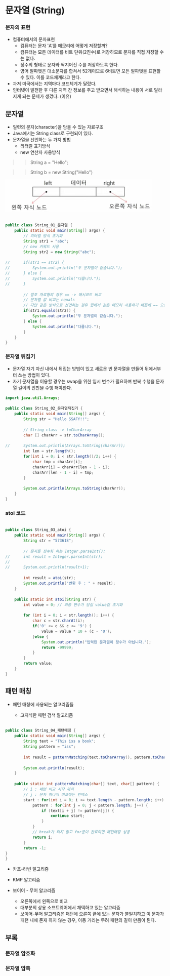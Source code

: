 # 문자열 (String)
### 문자의 표현 
* 컴퓨터에서의 문자표현
  * 컴퓨터는 문자 'A'를 메모리에 어떻게 저장할까?
  * 컴퓨터는 모든 데이터를 비트 단위(2진수)로 저장하므로 문자를 직접 저장할 수는 없다.
  * 정수의 형태로 문자와 짝지어진 수를 저장하도록 한다.
  * 영어 알파벳은 대소문자를 합쳐서 52개이므로 6비트면 모든 알파벳을 표현할 수 있다. 이를 코드체계라고 한다.
* 과저 미국에서는 지역마다 코드체계가 달랐다.
* 인터넷이 발전한 후 다른 지역 간 정보를 주고 받으면서 해석하는 내용이 서로 달라지게 되는 문제가 생겼다. (이유)

## 문자열
* 일련의 문자(character)을 담을 수 있는 자료구조
* Java에서는 String class로 구현되어 있다.
* 문자열을 선언하는 두 가지 방법
  * 리터럴 표기방식
  * new 연산자 사용방식
>> String a = "Hello";

>> String b = new String("Hello")

![Alt text](image-13.png)

```java

public class String_01_문자열 {
	public static void main(String[] args) {
		// 리터럴 방식 초기화
		String str1 = "abc";
		// new 키워드 사용
		String str2 = new String("abc");
		
//		if(str1 == str2) {
//			System.out.println("두 문자열이 같습니다.");
//		} else {
//			System.out.println("다릅니다.");
//		}
		
		// 참조 자료형의 경우 == -> 해시코드 비교
		// 문자열 값 비교는 equals
		// 다만 같은 방식으로 선언하는 경우 힙에서 같은 메모리 사용하기 때문에 == 으로 표현해도 참으로 출력
		if(str1.equals(str2)) {
			System.out.println("두 문자열이 같습니다.");
		} else {
			System.out.println("다릅니다.");
		}
	}
}
```
### 문자열 뒤집기
* 문자열 자기 자신 내에서 뒤집는 방법이 있고 새로운 빈 문자열을 만들어 뒤에서부터 쓰는 방법이 있다.
* 자기 문자열을 이용할 경우는 swap을 위한 임시 변수가 필요하며 반복 수행을 문자열 길이의 반만을 수행 해야한다.

```java
import java.util.Arrays;

public class String_02_문자열뒤집기 {
	public static void main(String[] args) {
		String str = "Hello SSAFY!!";
		
		// String class -> toCharArray
		char [] charArr = str.toCharArray();
		
//		System.out.println(Arrays.toString(charArr));
		int len = str.length();
		for(int i = 0; i < str.length()/2; i++) {
			char tmp = charArr[i];
			charArr[i] = charArr[len - 1 - i];
			charArr[len - 1 - i] = tmp;
		}
		
		System.out.println(Arrays.toString(charArr));
	}
}
``` 
### atoi 코드
```java

public class String_03_atoi {
	public static void main(String[] args) {
		String str = "573618";
		
		// 문자를 정수화 하는 Intger.parseInt();
//		int result = Integer.parseInt(str);
//		
//		System.out.println(result+1);
		
		int result = atoi(str);
		System.out.println("변환 후 : " + result);
	}
	
	public static int atoi(String str) {
		int value = 0; // 최종 변수가 담길 value값 초기화
		
		for (int i = 0; i < str.length(); i++) {
			char c = str.charAt(i);
			if('0' <= c && c <= '9') {
				value = value * 10 + (c - '0');
			}else {
				System.out.println("입력된 문자열이 정수가 아닙니다.");
				return -99999;
			}
		}
		return value;
	}
}

```
## 패턴 매칭
* 패턴 매칭에 사용되는 알고리즘들

  * 고지식한 패턴 검색 알고리즘

```java

public class String_04_패턴매칭 {
	public static void main(String[] args) {
		String text = "This iss a book";
		String pattern = "iss";
		
		int result = patternMatching(text.toCharArray(), pattern.toCharArray());
		
		System.out.println(result);
	}
	
	public static int patternMatching(char[] text, char[] pattern) {
		// i : 패턴 비교 시작 위치
		// j : 문자 하나씩 비교하는 인덱스
		start : for(int i = 0; i <= text.length - pattern.length; i++) {
			pattern : for(int j = 0; j < pattern.length; j++) {
				if (text[i + j] != pattern[j]) {
					continue start;
				}
			}
			// break가 되지 않고 for문이 완료되면 패턴매칭 성공
			return i;
		}
		return -1;
}
}	
```

  * 카프-라빈 알고리즘

  * KMP 알고리즘

  * 보이어 - 무어 알고리즘
    * 오른쪽에서 왼쪽으로 비교
    * 대부분의 상용 소프트웨어에서 채택하고 있는 알고리즘
    * 보이어-무어 알고리즘은 패턴에 오른쪽 끝에 있는 문자가 불일치하고 이 문자가 패턴 내에 존재 하지 않는 경우, 이동 거리는 무려 패턴의 길이 만큼이 된다.


## 부록

### 문자열 암호화

### 문자열 압축